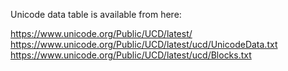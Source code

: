 Unicode data table is available from here:

https://www.unicode.org/Public/UCD/latest/
https://www.unicode.org/Public/UCD/latest/ucd/UnicodeData.txt
https://www.unicode.org/Public/UCD/latest/ucd/Blocks.txt
